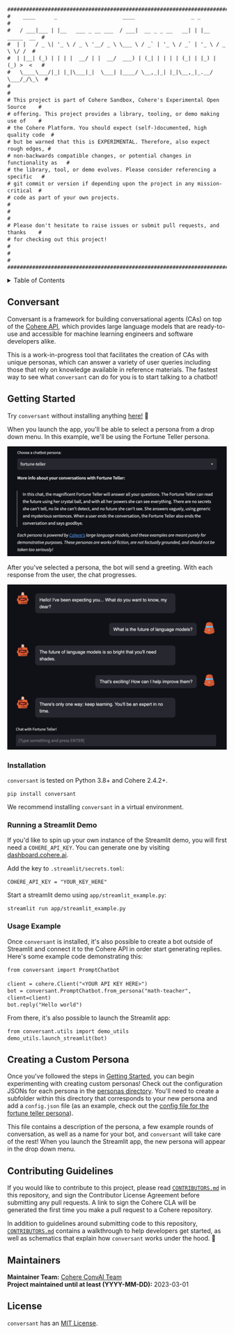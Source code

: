 ```
################################################################################
#    ____      _                     ____                  _ _                 #
#   / ___|___ | |__   ___ _ __ ___  / ___|  __ _ _ __   __| | |__   _____  __  #
#  | |   / _ \| '_ \ / _ \ '__/ _ \ \___ \ / _` | '_ \ / _` | '_ \ / _ \ \/ /  #
#  | |__| (_) | | | |  __/ | |  __/  ___) | (_| | | | | (_| | |_) | (_) >  <   #
#   \____\___/|_| |_|\___|_|  \___| |____/ \__,_|_| |_|\__,_|_.__/ \___/_/\_\  #
#                                                                              #
# This project is part of Cohere Sandbox, Cohere's Experimental Open Source    #
# offering. This project provides a library, tooling, or demo making use of    #
# the Cohere Platform. You should expect (self-)documented, high quality code  #
# but be warned that this is EXPERIMENTAL. Therefore, also expect rough edges, #
# non-backwards compatible changes, or potential changes in functionality as   #
# the library, tool, or demo evolves. Please consider referencing a specific   #
# git commit or version if depending upon the project in any mission-critical  #
# code as part of your own projects.                                           #
#                                                                              #
# Please don't hesitate to raise issues or submit pull requests, and thanks    #
# for checking out this project!                                               #
#                                                                              #
################################################################################
```

<!-- TABLE OF CONTENTS -->
<details>
  <summary>Table of Contents</summary>
  <ol>
    <li>
      <a href="#conversant">Conversant</a>
    </li>
    <li>
      <a href="#getting-started">Getting Started</a>
      <ul>
        <li><a href="#installation">Installation</a></li>
        <li><a href="#running-a-streamlit-demo">Running a Streamlit Demo</a></li>
      </ul>
    </li>
    <li><a href="#creating-a-custom-persona">Creating a Custom Persona</a></li>
    <li><a href="#contributing-guidelines">Contributing Guidelines</a></li>
    <li><a href="#maintainers">Maintainers</a></li>
    <li><a href="#license">License</a></li>
  </ol>
</details>



## Conversant
Conversant is a framework for building conversational agents (CAs) on top of the [Cohere API](https://docs.cohere.ai/), which provides large language models that are ready-to-use and accessible for machine learning engineers and software developers alike. 

This is a work-in-progress tool that facilitates the creation of CAs with unique personas, which can answer a variety of user queries including those that rely on knowledge available in reference materials. The fastest way to see what `conversant` can do for you is to start talking to a chatbot! 

## Getting Started

Try `conversant` without installing anything [here!](https://cohere-ai-sandbox-conversant-lib-appstreamlit-example-hgyk4x.streamlitapp.com/) :tada:

When you launch the app, you'll be able to select a persona from a drop down menu. In this example, we'll be using the Fortune Teller persona.

<center>
<img src="images/fortune-teller-setup.png" alt="Screenshot showing the description of the Fortune Teller persona, as well as a disclaimer about the demo nature of these personas." width="700">
</center>

After you've selected a persona, the bot will send a greeting. With each response from the user, the chat progresses.

<center>
<img src="images/fortune-teller-chat.png" alt="Screenshot showing an exchange between a Fortune Teller chatbot and a user." width="700">
</center>

### Installation
`conversant` is tested on Python 3.8+ and Cohere 2.4.2+.

```
pip install conversant
```

We recommend installing `conversant` in a virtual environment. 

### Running a Streamlit Demo
If you'd like to spin up your own instance of the Streamlit demo, you will first need a `COHERE_API_KEY`. 
You can generate one by visiting [dashboard.cohere.ai](https://dashboard.cohere.ai). 

Add the key to `.streamlit/secrets.toml`:
```
COHERE_API_KEY = "YOUR_KEY_HERE"
```

Start a streamlit demo using `app/streamlit_example.py`:
```
streamlit run app/streamlit_example.py
```

### Usage Example

Once `conversant` is installed, it's also possible to create a bot outside of Streamlit and connect it to the Cohere API in order start generating replies. Here's some example code demonstrating this:

```
from conversant import PromptChatbot

client = cohere.Client("<YOUR API KEY HERE>")
bot = conversant.PromptChatbot.from_persona("math-teacher", client=client)
bot.reply("Hello world")
```

From there, it's also possible to launch the Streamlit app:

```
from conversant.utils import demo_utils
demo_utils.launch_streamlit(bot)
```

## Creating a Custom Persona
Once you've followed the steps in [Getting Started](#getting-started), you can begin experimenting with creating custom personas! Check out the configuration JSONs for each persona in the [personas directory](/conversant/personas/). You'll need to create a subfolder within this directory that corresponds to your new persona and add a `config.json` file (as an example, check out the [config file for the fortune teller persona](/conversant/personas/fortune-teller/config.json)). 

This file contains a description of the persona, a few example rounds of conversation, as well as a name for your bot, and `conversant` will take care of the rest! When you launch the Streamlit app, the new persona will appear in the drop down menu.

## Contributing Guidelines
If you would like to contribute to this project, please read [`CONTRIBUTORS.md`](CONTRIBUTORS.md)
in this repository, and sign the Contributor License Agreement before submitting
any pull requests. A link to sign the Cohere CLA will be generated the first time 
you make a pull request to a Cohere repository.

In addition to guidelines around submitting code to this repository, [`CONTRIBUTORS.md`](CONTRIBUTORS.md) contains a walkthrough to help developers get started, as well as schematics that explain how `conversant` works under the hood. :wrench:

## Maintainers
**Maintainer Team:** [Cohere ConvAI Team](mailto:convai@cohere.com) \
**Project maintained until at least (YYYY-MM-DD):** 2023-03-01

## License
`conversant` has an [MIT License](LICENSE).